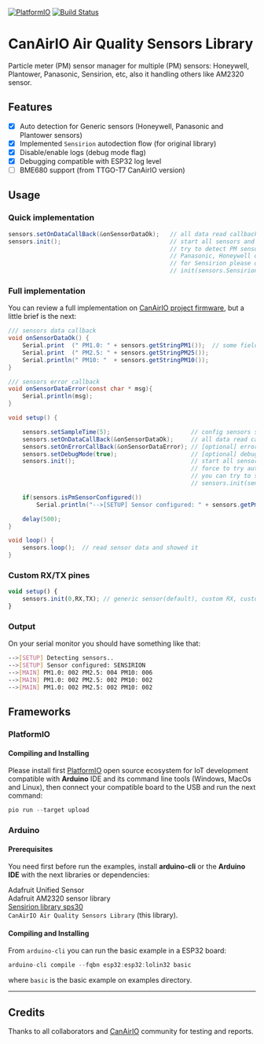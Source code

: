 
[![PlatformIO](https://github.com/kike-canaries/canairio_sensorlib/workflows/PlatformIO/badge.svg)](https://github.com/kike-canaries/canairio_sensorlib/actions/) [![Build Status](https://travis-ci.com/kike-canaries/canairio_sensorlib.svg?branch=master)](https://travis-ci.com/kike-canaries/canairio_sensorlib.svg?branch=master)

# CanAirIO Air Quality Sensors Library

Particle meter (PM) sensor manager for multiple (PM) sensors: Honeywell, Plantower, Panasonic, Sensirion, etc, also it handling others like AM2320 sensor.

## Features

- [x] Auto detection for Generic sensors (Honeywell, Panasonic and Plantower sensors)
- [x] Implemented `Sensirion` autodection flow (for original library)
- [x] Disable/enable logs (debug mode flag)
- [x] Debugging compatible with ESP32 log level
- [ ] BME680 support (from TTGO-T7 CanAirIO version)

## Usage

### Quick implementation

```Java
sensors.setOnDataCallBack(&onSensorDataOk);   // all data read callback
sensors.init();                               // start all sensors and
                                              // try to detect PM sensor: 
                                              // Panasonic, Honeywell or Plantower.
                                              // for Sensirion please do:
                                              // init(sensors.Sensirion)
```

### Full implementation

You can review a full implementation on [CanAirIO project firmware](https://github.com/kike-canaries/canairio_firmware/blob/master/src/main.cpp), but a little brief is the next:

```Java
/// sensors data callback
void onSensorDataOk() {
    Serial.print  (" PM1.0: " + sensors.getStringPM1());  // some fields sample
    Serial.print  (" PM2.5: " + sensors.getStringPM25());
    Serial.println(" PM10: "  + sensors.getStringPM10());
}

/// sensors error callback
void onSensorDataError(const char * msg){
    Serial.println(msg);
}

void setup() {

    sensors.setSampleTime(5);                       // config sensors sample time interval
    sensors.setOnDataCallBack(&onSensorDataOk);     // all data read callback
    sensors.setOnErrorCallBack(&onSensorDataError); // [optional] error callback
    sensors.setDebugMode(true);                     // [optional] debug mode
    sensors.init();                                 // start all sensors and 
                                                    // force to try autodetection, 
                                                    // you can try to select one:
                                                    // sensors.init(sensors.Sensirion);

    if(sensors.isPmSensorConfigured())
        Serial.println("-->[SETUP] Sensor configured: " + sensors.getPmDeviceSelected());

    delay(500);
}

void loop() {
    sensors.loop();  // read sensor data and showed it
}
```

### Custom RX/TX pines

```javascript
void setup() {
    sensors.init(0,RX,TX); // generic sensor(default), custom RX, custom TX pines.
}
```

### Output

On your serial monitor you should have something like that:

```bash
-->[SETUP] Detecting sensors..
-->[SETUP] Sensor configured: SENSIRION
-->[MAIN] PM1.0: 002 PM2.5: 004 PM10: 006
-->[MAIN] PM1.0: 002 PM2.5: 002 PM10: 002
-->[MAIN] PM1.0: 002 PM2.5: 002 PM10: 002
```

## Frameworks

### PlatformIO

#### Compiling and Installing

Please install first [PlatformIO](http://platformio.org/) open source ecosystem for IoT development compatible with **Arduino** IDE and its command line tools (Windows, MacOs and Linux), then connect your compatible board to the USB and run the next command:

```python
pio run --target upload
```

### Arduino

#### Prerequisites

You need first before run the examples, install **arduino-cli** or the **Arduino IDE** with the next libraries or dependencies:

Adafruit Unified Sensor  
Adafruit AM2320 sensor library  
[Sensirion library sps30](https://github.com/paulvha/sps30)  
`CanAirIO Air Quality Sensors Library` (this library).


#### Compiling and Installing

From `arduino-cli` you can run the basic example in a ESP32 board:

```javascript
arduino-cli compile --fqbn esp32:esp32:lolin32 basic
```

where `basic` is the basic example on examples directory.

---

## Credits

Thanks to all collaborators and [CanAirIO](https://canair.io) community for testing and reports.
